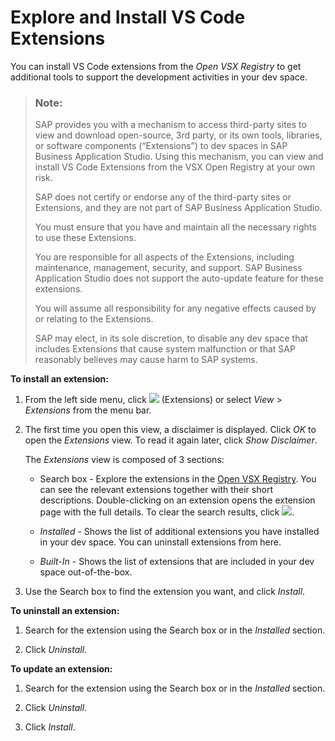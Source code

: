 <!-- loiod83a580979b841c3a424e6aa50ed2483 -->

# Explore and Install VS Code Extensions

You can install VS Code extensions from the *Open VSX Registry* to get additional tools to support the development activities in your dev space.

> ### Note:  
> SAP provides you with a mechanism to access third-party sites to view and download open-source, 3rd party, or its own tools, libraries, or software components \(“Extensions”\) to dev spaces in SAP Business Application Studio. Using this mechanism, you can view and install VS Code Extensions from the VSX Open Registry at your own risk.
> 
> SAP does not certify or endorse any of the third-party sites or Extensions, and they are not part of SAP Business Application Studio.
> 
> You must ensure that you have and maintain all the necessary rights to use these Extensions.
> 
> You are responsible for all aspects of the Extensions, including maintenance, management, security, and support. SAP Business Application Studio does not support the auto-update feature for these extensions.
> 
> You will assume all responsibility for any negative effects caused by or relating to the Extensions.
> 
> SAP may elect, in its sole discretion, to disable any dev space that includes Extensions that cause system malfunction or that SAP reasonably believes may cause harm to SAP systems.

**To install an extension:**

1.  From the left side menu, click ![](images/Extensions_view_f0ebdbb.png) \(Extensions\) or select *View* \> *Extensions* from the menu bar.

2.  The first time you open this view, a disclaimer is displayed. Click *OK* to open the *Extensions* view. To read it again later, click *Show Disclaimer*.

    The *Extensions* view is composed of 3 sections:

    -   Search box - Explore the extensions in the [Open VSX Registry](https://open-vsx.org/). You can see the relevant extensions together with their short descriptions. Double-clicking on an extension opens the extension page with the full details. To clear the search results, click ![](images/Clear_Search_Box_fe627f0.png).

    -   *Installed* - Shows the list of additional extensions you have installed in your dev space. You can uninstall extensions from here.
    -   *Built-In* - Shows the list of extensions that are included in your dev space out-of-the-box.
3.  Use the Search box to find the extension you want, and click *Install*.

**To uninstall an extension:**

1.  Search for the extension using the Search box or in the *Installed* section.

2.  Click *Uninstall*.

**To update an extension:**

1.  Search for the extension using the Search box or in the *Installed* section.

2.  Click *Uninstall*.
3.  Click *Install*.

